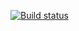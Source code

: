 [![Build status](https://ci.appveyor.com/api/projects/status/yqbm2jwwgyujra7x?svg=true)](https://ci.appveyor.com/project/antakov87/task-api-1-2)